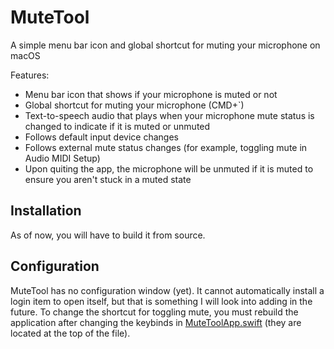 # MuteTool

A simple menu bar icon and global shortcut for muting your microphone on macOS

Features:

-   Menu bar icon that shows if your microphone is muted or not
-   Global shortcut for muting your microphone (CMD+\`)
-   Text-to-speech audio that plays when your microphone mute status is changed to indicate if it is muted or unmuted
-   Follows default input device changes
-   Follows external mute status changes (for example, toggling mute in Audio MIDI Setup)
-   Upon quiting the app, the microphone will be unmuted if it is muted to ensure you aren't stuck in a muted state

## Installation

As of now, you will have to build it from source.

## Configuration

MuteTool has no configuration window (yet). It cannot automatically install a login item to open itself, but that is something I will look into adding in the future. To change the shortcut for
toggling mute, you must rebuild the application after changing the keybinds in [MuteToolApp.swift](./MuteTool/MuteToolApp.swift) (they are located at the top of the file).
